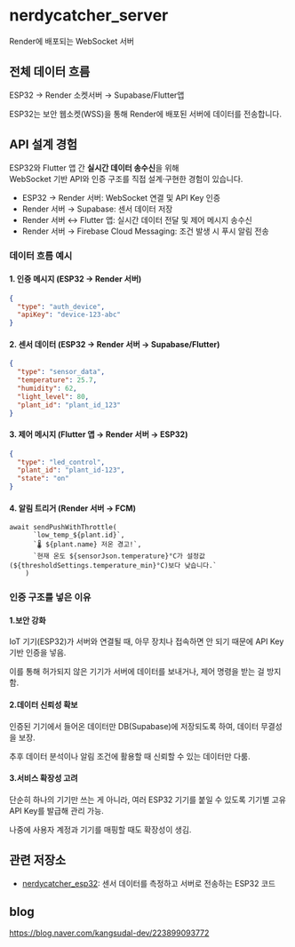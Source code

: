 
# nerdycatcher_server

Render에 배포되는 WebSocket 서버

## 전체 데이터 흐름  
ESP32 → Render 소켓서버 → Supabase/Flutter앱

ESP32는 보안 웹소켓(WSS)을 통해 Render에 배포된 서버에 데이터를 전송합니다.  

## API 설계 경험

ESP32와 Flutter 앱 간 **실시간 데이터 송수신**을 위해  
WebSocket 기반 API와 인증 구조를 직접 설계·구현한 경험이 있습니다.  

- ESP32 → Render 서버: WebSocket 연결 및 API Key 인증  
- Render 서버 → Supabase: 센서 데이터 저장  
- Render 서버 ↔ Flutter 앱: 실시간 데이터 전달 및 제어 메시지 송수신  
- Render 서버 → Firebase Cloud Messaging: 조건 발생 시 푸시 알림 전송  

### 데이터 흐름 예시

#### 1. 인증 메시지 (ESP32 → Render 서버)
```json
{
  "type": "auth_device",
  "apiKey": "device-123-abc"
}
```
#### 2. 센서 데이터 (ESP32 → Render 서버 → Supabase/Flutter)
```json
{
  "type": "sensor_data",
  "temperature": 25.7,
  "humidity": 62,
  "light_level": 80,
  "plant_id": "plant_id_123"
}
```
#### 3. 제어 메시지 (Flutter 앱 → Render 서버 → ESP32)
```json
{
  "type": "led_control",
  "plant_id": "plant_id-123",
  "state": "on"
}
```

#### 4. 알림 트리거 (Render 서버 → FCM)
```
await sendPushWithThrottle(
      `low_temp_${plant.id}`,
      `🌡️ ${plant.name} 저온 경고!`,
      `현재 온도 ${sensorJson.temperature}°C가 설정값(${thresholdSettings.temperature_min}°C)보다 낮습니다.`
    )
```

### 인증 구조를 넣은 이유

#### 1.보안 강화

IoT 기기(ESP32)가 서버와 연결될 때, 아무 장치나 접속하면 안 되기 때문에 API Key 기반 인증을 넣음.

이를 통해 허가되지 않은 기기가 서버에 데이터를 보내거나, 제어 명령을 받는 걸 방지함.

#### 2.데이터 신뢰성 확보

인증된 기기에서 들어온 데이터만 DB(Supabase)에 저장되도록 하여, 데이터 무결성을 보장.

추후 데이터 분석이나 알림 조건에 활용할 때 신뢰할 수 있는 데이터만 다룸.

#### 3.서비스 확장성 고려

단순히 하나의 기기만 쓰는 게 아니라, 여러 ESP32 기기를 붙일 수 있도록 기기별 고유 API Key를 발급해 관리 가능.

나중에 사용자 계정과 기기를 매핑할 때도 확장성이 생김.

## 관련 저장소
- [nerdycatcher_esp32](https://github.com/kangsudal/nerdycatcher_esp32): 센서 데이터를 측정하고 서버로 전송하는 ESP32 코드

## blog
https://blog.naver.com/kangsudal-dev/223899093772
